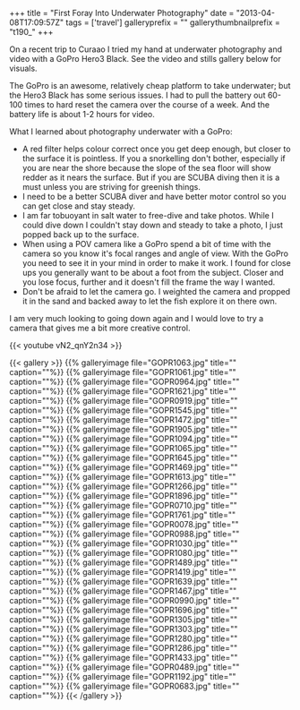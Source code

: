 +++
title = "First Foray Into Underwater Photography"
date = "2013-04-08T17:09:57Z"
tags = ['travel']
galleryprefix = ""
gallerythumbnailprefix = "t190_"
+++

On a recent trip to Curaao I tried my hand at underwater photography and
video with a GoPro Hero3 Black. See the video and stills gallery below for
visuals.

  

The GoPro is an awesome, relatively cheap platform to take underwater; but the
Hero3 Black has some serious issues. I had to pull the battery out 60-100
times to hard reset the camera over the course of a week. And the battery
life is about 1-2 hours for video.

  

What I learned about photography underwater with a GoPro:

  * A red filter helps colour correct once you get deep enough, but closer to the surface it is pointless. If you a snorkelling don't bother, especially if you are near the shore because the slope of the sea floor will show redder as it nears the surface. But if you are SCUBA diving then it is a must unless you are striving for greenish things.
  * I need to be a better SCUBA diver and have better motor control so you can get close and stay steady.
  * I am far tobuoyant in salt water to free-dive and take photos. While I could dive down I couldn't stay down and steady to take a photo, I just popped back up to the surface.
  * When using a POV camera like a GoPro spend a bit of time with the camera so you know it's focal ranges and angle of view. With the GoPro you need to see it in your mind in order to make it work. I found for close ups you generally want to be about a foot from the subject. Closer and you lose focus, further and it doesn't fill the frame the way I wanted.
  * Don't be afraid to let the camera go. I weighted the camera and propped it in the sand and backed away to let the fish explore it on there own.

I am very much looking to going down again and I would love to try a camera
that gives me a bit more creative control.

  

{{< youtube vN2_qnY2n34 >}}

{{< gallery >}} {{% galleryimage file="GOPR1063.jpg" title=""
caption=""%}} {{% galleryimage file="GOPR1061.jpg" title="" caption=""%}} {{%
galleryimage file="GOPR0964.jpg" title="" caption=""%}} {{% galleryimage
file="GOPR1621.jpg" title="" caption=""%}} {{% galleryimage
file="GOPR0919.jpg" title="" caption=""%}} {{% galleryimage
file="GOPR1545.jpg" title="" caption=""%}} {{% galleryimage
file="GOPR1472.jpg" title="" caption=""%}} {{% galleryimage
file="GOPR1905.jpg" title="" caption=""%}} {{% galleryimage
file="GOPR1094.jpg" title="" caption=""%}} {{% galleryimage
file="GOPR1065.jpg" title="" caption=""%}} {{% galleryimage
file="GOPR1645.jpg" title="" caption=""%}} {{% galleryimage
file="GOPR1469.jpg" title="" caption=""%}} {{% galleryimage
file="GOPR1613.jpg" title="" caption=""%}} {{% galleryimage
file="GOPR1266.jpg" title="" caption=""%}} {{% galleryimage
file="GOPR1896.jpg" title="" caption=""%}} {{% galleryimage
file="GOPR0710.jpg" title="" caption=""%}} {{% galleryimage
file="GOPR1761.jpg" title="" caption=""%}} {{% galleryimage
file="GOPR0078.jpg" title="" caption=""%}} {{% galleryimage
file="GOPR0988.jpg" title="" caption=""%}} {{% galleryimage
file="GOPR1030.jpg" title="" caption=""%}} {{% galleryimage
file="GOPR1080.jpg" title="" caption=""%}} {{% galleryimage
file="GOPR1489.jpg" title="" caption=""%}} {{% galleryimage
file="GOPR1419.jpg" title="" caption=""%}} {{% galleryimage
file="GOPR1639.jpg" title="" caption=""%}} {{% galleryimage
file="GOPR1467.jpg" title="" caption=""%}} {{% galleryimage
file="GOPR0990.jpg" title="" caption=""%}} {{% galleryimage
file="GOPR1696.jpg" title="" caption=""%}} {{% galleryimage
file="GOPR1305.jpg" title="" caption=""%}} {{% galleryimage
file="GOPR1303.jpg" title="" caption=""%}} {{% galleryimage
file="GOPR1280.jpg" title="" caption=""%}} {{% galleryimage
file="GOPR1286.jpg" title="" caption=""%}} {{% galleryimage
file="GOPR1433.jpg" title="" caption=""%}} {{% galleryimage
file="GOPR0489.jpg" title="" caption=""%}} {{% galleryimage
file="GOPR1192.jpg" title="" caption=""%}} {{% galleryimage
file="GOPR0683.jpg" title="" caption=""%}} {{< /gallery >}}


